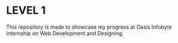 # LEVEL 1
This repository is made to showcase my progress at Oasis Infobyte internship on Web Development and Designing.
